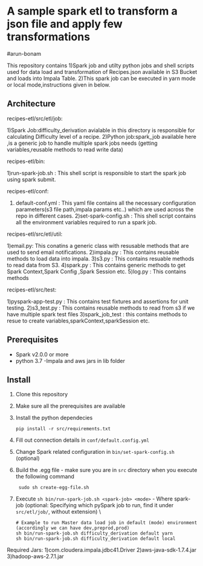 # A sample spark etl to transform a json file and apply few transformations
#arun-bonam

This repository contains 
1)Spark job and  utilty  python jobs and shell scripts used for data load and transformation of Recipes.json
  available in S3 Bucket and loads into Impala Table.
2)This spark job can be executed in yarn mode or local mode,instructions given in below.

## Architecture

recipes-etl/src/etl/job:

1)Spark Job:difficulty_derivation avialable in this directory is responsible for calculating Difficulty level of a recipe.
2)Python job:spark_job available here ,is a generic job to handle multiple spark jobs needs (getting variables,reusable methods to read write data)

recipes-etl/bin:

1)run-spark-job.sh : This shell script is responsible to start the spark job using spark submit.


recipes-etl/conf:

1) default-conf.yml : This yaml file contains all the necessary configuration parameters(s3 file path,impala params etc..) which are used across the repo in different cases.
2)set-spark-config.sh : This shell script contains all the environment variables required to run a spark job.


recipes-etl/src/etl/util:

1)email.py:  This conatins a generic class with resusable methods that are used to send email notifications.
2)impala.py : This contains reusable methods to load data into impala.
3)s3.py : This contains resuable methods to read data from S3.
4)spark.py : This contains generic methods to get Spark Context,Spark Config ,Spark Session etc.
5)log.py :  This contains methods 

recipes-etl/src/test:

1)pyspark-app-test.py : This contains test fixtures and assertions for unit testing.
2)s3_test.py : This contains reusable methods to read from s3 if we have multiple spark test files
3)spark_job_test : this contains methods to resue to create variables,sparkContext,sparkSession etc.





## Prerequisites

- Spark v2.0.0 or more
- python 3.7 
-Impala and aws jars in lib folder



## Install

1. Clone this repository
2. Make sure all the prerequisites are available
3. Install the python dependecies

    ```
    pip install -r src/requirements.txt
    ```
4. Fill out connection details in `conf/default.config.yml` 
5. Change Spark related configuration in `bin/set-spark-config.sh` (optional)
6. Build the .egg file - make sure you are in `src` directory when you execute the following command

    ```
     sudo sh create-egg-file.sh
    ```

7. Execute `sh bin/run-spark-job.sh <spark-job> <mode>` - Where spark-job (optional: Specifying which pySpark job to run, find it under `src/etl/job/`, without extension) \

    ```
    # Example to run Master data load job in default (mode) environment (accordingly we can have dev,preprod,prod)
    sh bin/run-spark-job.sh difficulty_derivation default yarn 
    sh bin/run-spark-job.sh difficulty_derivation default local
    ```

Required Jars:
1)com.cloudera.impala.jdbc41.Driver
2)aws-java-sdk-1.7.4.jar
3)hadoop-aws-2.7.1.jar



